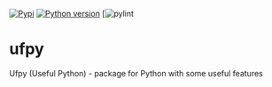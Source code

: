 [![Pypi](https://img.shields.io/pypi/v/ufpy?style=flat&logo=pypi&logoColor=white&label)](https://pypi.org/project/ufpy)
[![Python version](https://img.shields.io/badge/3.12%2B-blue?logo=python&logoColor=white)](https://python.org)
[![pylint](https://img.shields.io/badge/PyLint-7.04-orange?logo=python&logoColor=whitehttps://img.shields.io/badge/PyLint-7.04-orange?logo=python&logoColor=white)

# ufpy
Ufpy (Useful Python) - package for Python with some useful features
